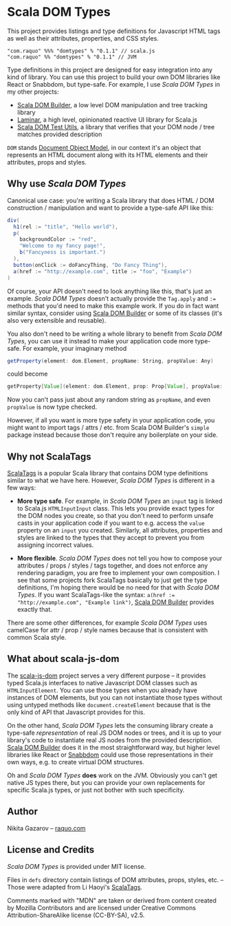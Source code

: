 # Scala DOM Types

This project provides listings and type definitions for Javascript HTML tags as well as their attributes, properties, and CSS styles. 

    "com.raquo" %%% "domtypes" % "0.1.1" // scala.js
    "com.raquo" %% "domtypes" % "0.1.1" // JVM

Type definitions in this project are designed for easy integration into any kind of library. You can use this project to build your own DOM libraries like React or Snabbdom, but type-safe. For example, I use _Scala DOM Types_ in my other projects:

- [Scala DOM Builder](https://github.com/raquo/scala-dom-builder), a low level DOM manipulation and tree tracking library
- [Laminar](https://github.com/raquo/laminar), a high level, opinionated reactive UI library for Scala.js 
- [Scala DOM Test Utils](https://github.com/raquo/scala-dom-testutils), a library that verifies that your DOM node / tree matches provided description

`DOM` stands [Document Object Model](https://developer.mozilla.org/en-US/docs/Web/API/Document_Object_Model/Introduction), in our context it's an object that represents an HTML document along with its HTML elements and their attributes, props and styles.

## Why use _Scala DOM Types_

Canonical use case: you're writing a Scala library that does HTML / DOM construction / manipulation and want to provide a type-safe API like this:

```scala
div(
  h1(rel := "title", "Hello world"),
  p(
    backgroundColor := "red",
    "Welcome to my fancy page!",
    b("Fancyness is important.")
  ),
  button(onClick := doFancyThing, "Do Fancy Thing"),
  a(href := "http://example.com", title := "foo", "Example")
)
```

Of course, your API doesn't need to look anything like this, that's just an example. _Scala DOM Types_ doesn't actually provide the `Tag.apply` and `:=` methods that you'd need to make this example work. If you do in fact want similar syntax, consider using [Scala DOM Builder](https://github.com/raquo/scala-dom-builder) or some of its classes (it's also very extensible and reusable).  

You also don't need to be writing a whole library to benefit from _Scala DOM Types_, you can use it instead to make your application code more type-safe. For example, your imaginary method

```scala
getProperty(element: dom.Element, propName: String, propValue: Any)
```

could become
 
```scala
getProperty[Value](element: dom.Element, prop: Prop[Value], propValue: Value)
```

Now you can't pass just about any random string as `propName`, and even `propValue` is now type checked.

However, if all you want is more type safety in your application code, you might want to import tags / attrs / etc. from Scala DOM Builder's `simple` package instead because those don't require any boilerplate on your side. 


## Why not ScalaTags

[ScalaTags](http://www.lihaoyi.com/scalatags/) is a popular Scala library that contains DOM type definitions similar to what we have here. However, _Scala DOM Types_ is different in a few ways:

- **More type safe**. For example, in _Scala DOM Types_ an `input` tag is linked to Scala.js `HTMLInputInput` class. This lets you provide exact types for the DOM nodes you create, so that you don't need to perform unsafe casts in your application code if you want to e.g. access the `value` property on an `input` you created. Similarly, all attributes, properties and styles are linked to the types that they accept to prevent you from assigning incorrect values.

- **More flexible**. _Scala DOM Types_ does not tell you how to compose your attributes / props / styles / tags together, and does not enforce any rendering paradigm, you are free to implement your own composition. I see that some projects fork ScalaTags basically to just get the type definitions, I'm hoping there would be no need for that with _Scala DOM Types_. If you want ScalaTags-like the syntax: `a(href := "http://example.com", "Example link")`, [Scala DOM Builder](https://github.com/raquo/scala-dom-builder) provides exactly that.

There are some other differences, for example _Scala DOM Types_ uses camelCase for attr / prop / style names because that is consistent with common Scala style.

## What about scala-js-dom

The [scala-js-dom](http://scala-js.github.io/scala-js-dom/) project serves a very different purpose – it provides typed Scala.js interfaces to native Javascript DOM classes such as `HTMLInputElement`. You can use those types when you already have instances of DOM elements, but you can not instantiate those types without using untyped methods like `document.createElement` because that is the only kind of API that Javascript provides for this.

On the other hand, _Scala DOM Types_ lets the consuming library create a type-safe _representation_ of real JS DOM nodes or trees, and it is up to your library's code to instantiate real JS nodes from the provided description. [Scala DOM Builder](https://github.com/raquo/scala-dom-builder) does it in the most straightforward way, but higher level libraries like React or [Snabbdom](https://github.com/raquo/Snabbdom.scala) could use those representations in their own ways, e.g. to create virtual DOM structures.

Oh and _Scala DOM Types_ **does** work on the JVM. Obviously you can't get native JS types there, but you can provide your own replacements for specific Scala.js types, or just not bother with such specificity.

## Author

Nikita Gazarov – [raquo.com](http://raquo.com)

## License and Credits

_Scala DOM Types_ is provided under MIT license.

Files in `defs` directory contain listings of DOM attributes, props, styles, etc. – Those were adapted from Li Haoyi's [ScalaTags](http://www.lihaoyi.com/scalatags/#License).

Comments marked with "MDN" are taken or derived from content created by Mozilla Contributors and are licensed under Creative Commons Attribution-ShareAlike license (CC-BY-SA), v2.5.

